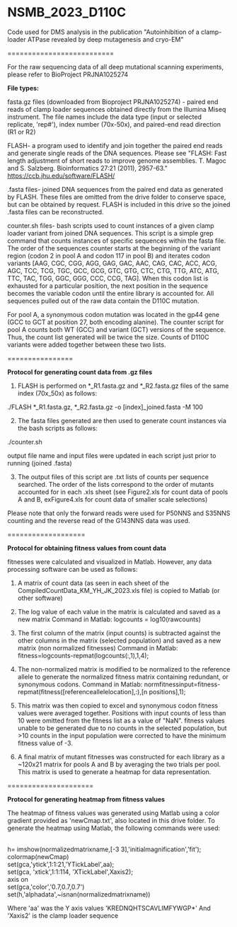# NSMB_2023_D110C
Code used for DMS analysis in the publication "Autoinhibition of a clamp-loader ATPase revealed by deep mutagenesis and cryo-EM"

==========================

For the raw sequencing data of all deep mutational scanning experiments, please refer to BioProject PRJNA1025274

<b>File types:</b>

fasta.gz files (downloaded from Bioproject PRJNA1025274) - paired end reads of clamp loader sequences obtained directly from the Illumina Miseq instrument. The file names include the data type (input or selected replicate, 'rep#'), index number (70x-50x), and paired-end read direction (R1 or R2)
 
FLASH- a program used to identify and join together the paired end reads and generate single reads of the DNA sequences. Please see "FLASH: Fast length adjustment of short reads to improve genome assemblies. T. Magoc and S. Salzberg. Bioinformatics 27:21 (2011), 2957-63."
https://ccb.jhu.edu/software/FLASH/

.fasta files- joined DNA sequences from the paired end data as generated by FLASH. These files are omitted from the drive folder to conserve space, but can be obtained by request. FLASH is included in this drive so the joined .fasta files can be reconstructed.

counter.sh files- bash scripts used to count instances of a given clamp loader variant from joined DNA sequences. This script is a simple grep command that counts instances of specific sequences within the fasta file. The order of the sequences counter starts at the beginning of the variant region (codon 2 in pool A and codon 117 in pool B) and iterates codon variants [AAG, CGC, CGG, AGG, GAG, GAC, AAC, CAG, CAC, ACC, ACG, AGC, TCC, TCG, TGC, GCC, GCG, GTC, GTG, CTC, CTG, TTG, ATC, ATG, TTC, TAC, TGG, GGC, GGG, CCC, CCG, TAG]. When this codon list is exhausted for a particular position, the next position in the sequence becomes the variable codon until the entire library is accounted for. All sequences pulled out of the raw data contain the D110C mutation.

For pool A, a synonymous codon mutation was located in the gp44 gene (GCC to GCT at position 27, both encoding alanine). The counter script for pool A counts both WT (GCC) and variant (GCT) versions of the sequence. Thus, the count list generated will be twice the size. Counts of D110C variants were added together between these two lists.

================

<b> Protocol for generating count data from .gz files </b>

1) FLASH is performed on *_R1.fasta.gz and *_R2.fasta.gz files of the same index (70x_50x) as follows:

./FLASH *_R1.fasta.gz, *_R2.fasta.gz -o [index]_joined.fasta -M 100

2) The fasta files generated are then used to generate count instances via the bash scripts as follows: 

./counter.sh

output file name and input files were updated in each script just prior to running (joined .fasta) 

3) The output files of this script are .txt lists of counts per sequence searched. The order of the lists correspond to the order of mutants accounted for in each .xls sheet (see Figure2.xls for count data of pools A and B, exFigure4.xls for count data of smaller scale selections)

Please note that only the forward reads were used for P50NNS and S35NNS counting and the reverse read of the G143NNS data was used. 


=================== 

<b> Protocol for obtaining fitness values from count data </b>

fitnesses were calculated and visualized in Matlab. However, any data processing software can be used as follows:

1) A matrix of count data (as seen in each sheet of the CompiledCountData_KM_YH_JK_2023.xls file) is copied to Matlab (or other software)

2) The log value of each value in the matrix is calculated and saved as a new matrix
	Command in Matlab: logcounts = log10(rawcounts)

3) The first column of the matrix (input counts) is subtracted against the other columns in the matrix (selected population) and saved as a new matrix (non normalized fitnesses)
	Command in Matlab: fitness=logcounts-repmat(logcounts(:,1),1,4);

4) The non-normalized matrix is modified to be normalized to the reference allele to generate the normalized fitness matrix containing redundant, or synonymous codons. 
	Command in Matlab: normfitnessinput=fitness-repmat(fitness([referenceallelelocation],:),[n positions],1);

5) This matrix was then copied to excel and synonymous codon fitness values were averaged together. Positions with input counts of less than 10 were omitted from the fitness list as a value of "NaN". fitness values unable to be generated due to no counts in the selected population, but >10 counts in the input population were corrected to have the minimum fitness value of -3. 

6) A final matrix of mutant fitnesses was constructed for each library as a ~120x21 matrix for pools A and B by averaging the two trials per pool. This matrix is used to generate a heatmap for data representation. 

=====================

<b> Protocol for generating heatmap from fitness values </b>

The heatmap of fitness values was generated using Matlab using a color gradient provided as 'newCmap.txt', also located in this drive folder. To generate the heatmap using Matlab, the following commands were used:

<br> h= imshow(normalizedmatrixname,[-3 3],'initialmagnification','fit');
<br> colormap(newCmap)
<br> set(gca,'ytick',1:1:21,'YTickLabel',aa);
<br> set(gca, 'xtick',1:1:114, 'XTickLabel',Xaxis2);
<br> axis on
<br> set(gca,'color','0.7,0.7,0.7')
<br> set(h,'alphadata',~isnan(normalizedmatrixname))

Where 'aa' was the Y axis values 'KREDNQHTSCAVLIMFYWGP*'
And 'Xaxis2' is the clamp loader sequence 
